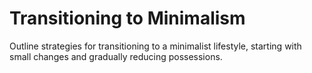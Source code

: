 # Transitioning to Minimalism

Outline strategies for transitioning to a minimalist lifestyle, starting with small changes and gradually reducing possessions.
